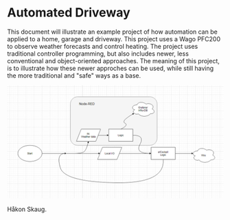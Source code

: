 # Automated Driveway
This document will illustrate an example project of how automation can be applied to a home, garage and driveway. This project
uses a Wago PFC200 to observe weather forecasts and control heating. The project uses traditional controller programming, but
also includes newer, less conventional and object-oriented approaches. The meaning of this project, is to illustrate how these
newer approches can be used, while still having the more traditional and "safe" ways as a base.

<div align="center">
  <img src="img/Flow.PNG" >
</div>





Håkon Skaug.
